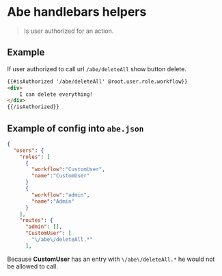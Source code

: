 # Abe handlebars helpers

> Is user authorized for an action.

## Example

If user authorized to call url `/abe/deleteAll` show button delete.

```html
{{#isAuthorized '/abe/deleteAll' @root.user.role.workflow}}
<div>
    I can delete everything!
</div>
{{/isAuthorized}}
```

## Example of config into `abe.json`

```json
{
  "users": {
    "roles": [
      {
        "workflow":"CustomUser",
        "name":"CustomUser"
      }
      {
        "workflow":"admin",
        "name":"Admin"
      }
    ],
    "routes": {
      "admin": [],
      "CustomUser": [
        "\/abe\/deleteAll.*"
      ],
```

Because **CustomUser** has an entry with `\/abe\/deleteAll.*` he would not be allowed to call.
